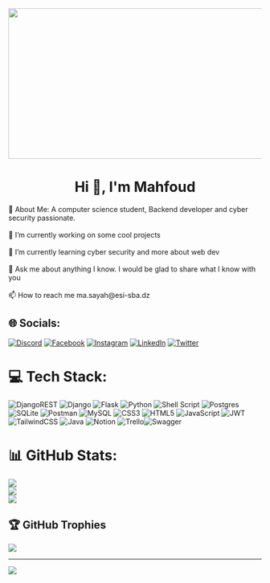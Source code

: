 <div align="center">
  <img src="https://media.giphy.com/media/dWesBcTLavkZuG35MI/giphy.gif" width="600" height="300"/>
</div>
<h1 align="center">Hi 👋, I'm  Mahfoud </h1>
💫 About Me:
A computer science student, Backend developer and cyber security passionate.<br><br>    🔭 I’m currently working on some cool projects<br><br>    🌱 I’m currently learning cyber security and more about web dev<br><br>    💬 Ask me about anything I know. I would be glad to share what I know with you<br><br>    📫 How to reach me ma.sayah@esi-sba.dz<br>


## 🌐 Socials:
[![Discord](https://img.shields.io/badge/Discord-%237289DA.svg?logo=discord&logoColor=white)](htttps://discord.gg/Mahfoud#9012) [![Facebook](https://img.shields.io/badge/Facebook-%231877F2.svg?logo=Facebook&logoColor=white)](https://www.facebook.com/d.Mahfod.b/?_rdc=1&_rdr) [![Instagram](https://img.shields.io/badge/Instagram-%23E4405F.svg?logo=Instagram&logoColor=white)](https://www.instagram.com/mahfxd/) [![LinkedIn](https://img.shields.io/badge/LinkedIn-%230077B5.svg?logo=linkedin&logoColor=white)](https://www.linkedin.com/in/sayah-mahfoud-abdel-ali-141275219) [![Twitter](https://img.shields.io/badge/Twitter-%231DA1F2.svg?logo=Twitter&logoColor=white)](https://twitter.com/alitheoutsider) 

# 💻 Tech Stack:
 ![DjangoREST](https://img.shields.io/badge/DJANGO-REST-ff1709?style=flat&logo=django&logoColor=white&color=ff1709&labelColor=gray) ![Django](https://img.shields.io/badge/django-%23092E20.svg?style=flat&logo=django&logoColor=white) ![Flask](https://img.shields.io/badge/flask-%23000.svg?style=flat&logo=flask&logoColor=white)
 ![Python](https://img.shields.io/badge/python-3670A0?style=flat&logo=python&logoColor=ffdd54) ![Shell Script](https://img.shields.io/badge/shell_script-%23121011.svg?style=flat&logo=gnu-bash&logoColor=white) ![Postgres](https://img.shields.io/badge/postgres-%23316192.svg?style=flat&logo=postgresql&logoColor=white) ![SQLite](https://img.shields.io/badge/sqlite-%2307405e.svg?style=flat&logo=sqlite&logoColor=white)  ![Postman](https://img.shields.io/badge/Postman-FF6C37?style=flat&logo=postman&logoColor=white) ![MySQL](https://img.shields.io/badge/mysql-%2300f.svg?style=flat&logo=mysql&logoColor=white)
![CSS3](https://img.shields.io/badge/css3-%231572B6.svg?style=flat&logo=css3&logoColor=white) ![HTML5](https://img.shields.io/badge/html5-%23E34F26.svg?style=flat&logo=html5&logoColor=white)  ![JavaScript](https://img.shields.io/badge/javascript-%23323330.svg?style=flat&logo=javascript&logoColor=%23F7DF1E)  ![JWT](https://img.shields.io/badge/JWT-black?style=flat&logo=JSON%20web%20tokens) ![TailwindCSS](https://img.shields.io/badge/tailwindcss-%2338B2AC.svg?style=flat&logo=tailwind-css&logoColor=white)  ![Java](https://img.shields.io/badge/java-%23ED8B00.svg?style=flat&logo=java&logoColor=white) ![Notion](https://img.shields.io/badge/Notion-%23000000.svg?style=flat&logo=notion&logoColor=white) ![Trello](https://img.shields.io/badge/Trello-%23026AA7.svg?style=flat&logo=Trello&logoColor=white)![Swagger](https://img.shields.io/badge/-Swagger-%23Clojure?style=plastic&logo=swagger&logoColor=white)

# 📊 GitHub Stats:
![](https://github-readme-stats.vercel.app/api?username=M4hf0d&theme=dark&hide_border=false&include_all_commits=true&count_private=true)<br/>
![](https://github-readme-streak-stats.herokuapp.com/?user=M4hf0d&theme=dark&hide_border=false)<br/>
![](https://github-readme-stats.vercel.app/api/top-langs/?username=M4hf0d&theme=dark&hide_border=false&include_all_commits=true&count_private=true&layout=compact)

## 🏆 GitHub Trophies
![](https://github-profile-trophy.vercel.app/?username=M4hf0d&theme=discord&no-frame=false&no-bg=false&margin-w=4)


---
[![](https://visitcount.itsvg.in/api?id=M4hf0d&icon=0&color=0)](https://visitcount.itsvg.in)



